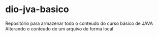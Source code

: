 # dio-jva-basico
Repositório para armazenar todo o conteudo do curso básico de JAVA
Alterando o conteudo de um arquivo de forma local
